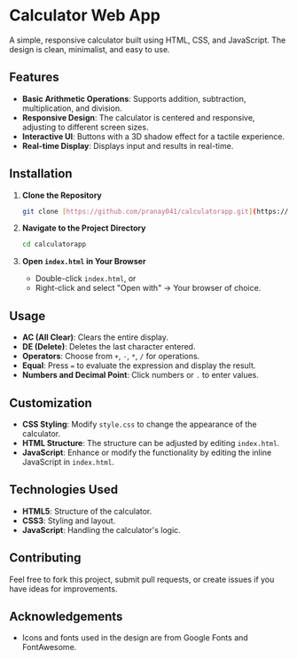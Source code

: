 # Calculator Web App

A simple, responsive calculator built using HTML, CSS, and JavaScript. The design is clean, minimalist, and easy to use.

## Features

- **Basic Arithmetic Operations**: Supports addition, subtraction, multiplication, and division.
- **Responsive Design**: The calculator is centered and responsive, adjusting to different screen sizes.
- **Interactive UI**: Buttons with a 3D shadow effect for a tactile experience.
- **Real-time Display**: Displays input and results in real-time.

## Installation

1. **Clone the Repository**
    ```bash
    git clone [https://github.com/pranay041/calculatorapp.git](https://github.com/pranay041/calculatorapp.git)
    ```
2. **Navigate to the Project Directory**
    ```bash
    cd calculatorapp
    ```

3. **Open `index.html` in Your Browser**
    - Double-click `index.html`, or
    - Right-click and select "Open with" -> Your browser of choice.

## Usage

- **AC (All Clear)**: Clears the entire display.
- **DE (Delete)**: Deletes the last character entered.
- **Operators**: Choose from `+`, `-`, `*`, `/` for operations.
- **Equal**: Press `=` to evaluate the expression and display the result.
- **Numbers and Decimal Point**: Click numbers or `.` to enter values.

## Customization

- **CSS Styling**: Modify `style.css` to change the appearance of the calculator.
- **HTML Structure**: The structure can be adjusted by editing `index.html`.
- **JavaScript**: Enhance or modify the functionality by editing the inline JavaScript in `index.html`.

## Technologies Used

- **HTML5**: Structure of the calculator.
- **CSS3**: Styling and layout.
- **JavaScript**: Handling the calculator's logic.

## Contributing

Feel free to fork this project, submit pull requests, or create issues if you have ideas for improvements.



## Acknowledgements

- Icons and fonts used in the design are from Google Fonts and FontAwesome.



